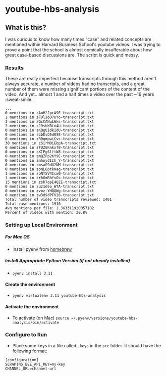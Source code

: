 # youtube-hbs-analysis

## What is this?

I was curious to know how many times "case" and related concepts are mentioned within Harvard Business School's youtube videos. I was trying to prove a point that the school is almost comically insufferable about how great case-based discussions are. The script is quick and messy.

### Results

These are really imperfect because transcripts through this method aren't always accurate, a number of videos had no transcripts, and a great number of them were missing significant portions of the content of the video. And yet.. almost 1 and a half times a video over the past ~16 years :sweat-smile:

```
...
0 mentions in zAoH2JpcA9E-transcript.txt
1 mentions in zFDlIoD7UYo-transcript.txt
3 mentions in zGcCANuL6ks-transcript.txt
2 mentions in zJ9sbKBLn4U-transcript.txt
0 mentions in zKQg0idkIdU-transcript.txt
0 mentions in zLbDvQ5d0SE-transcript.txt
0 mentions in zR9qmpwiCvc-transcript.txt
30 mentions in zSirMOiEbpA-transcript.txt
0 mentions in zTUZ8KnkxT8-transcript.txt
0 mentions in zXIPg6lftW8-transcript.txt
0 mentions in zmQZPp2KY9E-transcript.txt
0 mentions in zmhwydIIh_Y-transcript.txt
0 mentions in zmsaO9dG2NM-transcript.txt
0 mentions in zoNL6ptkKag-transcript.txt
1 mentions in zoNT5V4Icw0-transcript.txt
1 mentions in zrhOmRhfvOs-transcript.txt
15 mentions in zsh7opE4QZE-transcript.txt
0 mentions in zuz1d6o_WTA-transcript.txt
0 mentions in zvoz-YHQQWg-transcript.txt
0 mentions in zw3d9dPFV28-transcript.txt
Total number of video transcripts reviewed: 1401
Total case mentions: 1910
Avg mentions per file: 1.363311920057102
Percent of videos with mention: 30.8%
```

### Setting up Local Environment

##### For Mac OS

- Install pyenv from [homebrew](https://formulae.brew.sh/formula/pyenv#default)

##### Install Appropriate Python Version (if not already installed)

- `pyenv install 3.11`

#### Create the environment

- `pyenv virtualenv 3.11 youtube-hbs-analysis`

#### Activate the environment

- To activate (on Mac) `source ~/.pyenv/versions/youtube-hbs-analysis/bin/activate`

### Configure to Run

- Place some keys in a file called `.keys` in the `src` folder. It should have the following format:

```
[configuration]
SCRAPING_BEE_API_KEY=my-key
CHANNEL_URL=channel-url
```
